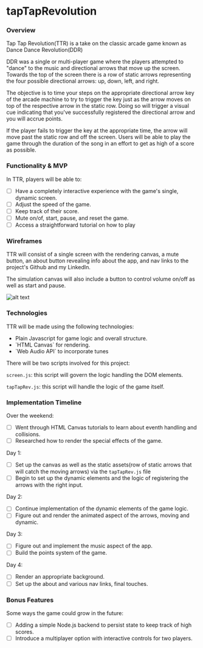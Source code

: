 # tapTapRevolution

### Overview

Tap Tap Revolution(TTR) is a take on the classic arcade game known as Dance Dance Revolution(DDR) 

DDR was a single or multi-player game where the players attempted to "dance" to the music and directional arrows that move up the screen. Towards the top of the screen there is a row of static arrows representing the four possible directional arrows: up, down, left, and right. 

The objective is to time your steps on the appropriate directional arrow key of the arcade machine to try to trigger the key just as the arrow moves on top of the respective arrow in the static row. Doing so will trigger a visual cue indicating that you've successfully registered the directional arrow and you will accrue points. 

If the player fails to trigger the key at the appropriate time, the arrow will move past the static row and off the screen. Users will be able to play the game through the duration of the song in an effort to get as high of a score as possible.

### Functionality & MVP

In TTR, players will be able to:
- [ ] Have a completely interactive experience with the game's single, dynamic screen.
- [ ] Adjust the speed of the game.
- [ ] Keep track of their score.
- [ ] Mute on/of, start, pause, and reset the game.
- [ ] Access a straightforward tutorial on how to play

### Wireframes

TTR will consist of a single screen with the rendering canvas, a mute button, an about button revealing info about the app, and nav links to the project's Github and my LinkedIn.

The simulation canvas will also include a button to control volume on/off as well as start and pause.

![alt text](https://imgur.com/ya6pyMx.png)

### Technologies

TTR will be made using the following technologies:
<ul>
  <li> Plain Javascript for game logic and overall structure.</li>
  <li> `HTML Canvas` for rendering.</li>
  <li> `Web Audio API` to incorporate tunes</li>
</ul>

There will be two scripts involved for this project:

`screen.js`: this script will govern the logic handling the DOM elements.

`tapTapRev.js`: this script will handle the logic of the game itself.

### Implementation Timeline

Over the weekend:
- [ ] Went through HTML Canvas tutorials to learn about eventh handling and collisions.
- [ ] Researched how to render the special effects of the game.

Day 1:
- [ ] Set up the canvas as well as the static assets(row of static arrows that will catch the moving arrows) via the `tapTapRev.js` file
- [ ] Begin to set up the dynamic elements and the logic of registering the arrows with the right input.

Day 2:
- [ ] Continue implementation of the dynamic elements of the game logic.
- [ ] Figure out and render the animated aspect of the arrows, moving and dynamic.

Day 3:
- [ ] Figure out and implement the music aspect of the app.
- [ ] Build the points system of the game.

Day 4:
- [ ] Render an appropriate background.
- [ ] Set up the about and various nav links, final touches.

### Bonus Features

Some ways the game could grow in the future:
- [ ] Adding a simple Node.js backend to persist state to keep track of high scores.
- [ ] Introduce a multiplayer option with interactive controls for two players.
